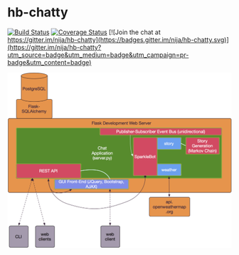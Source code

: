 # hb-chatty
[![Build Status](https://travis-ci.org/nija/hb-chatty.svg?branch=master)](https://travis-ci.org/nija/hb-chatty)
[![Coverage Status](https://coveralls.io/repos/github/nija/hb-chatty/badge.svg?branch=master)](https://coveralls.io/github/nija/hb-chatty?branch=master)
[![Join the chat at https://gitter.im/nija/hb-chatty](https://badges.gitter.im/nija/hb-chatty.svg)](https://gitter.im/nija/hb-chatty?utm_source=badge&utm_medium=badge&utm_campaign=pr-badge&utm_content=badge)


![Chat Infra Diagram](./static/img/Chat_Infra_Transp.png "Infrastructure Diagram")